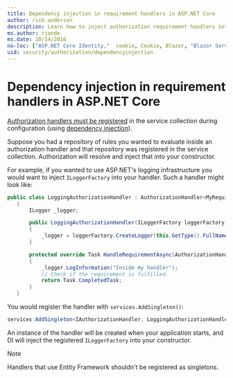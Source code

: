 ```yaml
---
title: Dependency injection in requirement handlers in ASP.NET Core
author: rick-anderson
description: Learn how to inject authorization requirement handlers into an ASP.NET Core app using dependency injection.
ms.author: riande
ms.date: 10/14/2016
no-loc: ["ASP.NET Core Identity,"  cookie, Cookie, Blazor, "Blazor Server", "Blazor WebAssembly", "Identity", "Let's Encrypt", Razor, SignalR]
uid: security/authorization/dependencyinjection
---
```

# Dependency injection in requirement handlers in ASP.NET Core

<a name="security-authorization-di"></a>

[Authorization handlers must be registered](xref:security/authorization/policies#handler-registration) in the service collection during configuration (using [dependency injection](xref:fundamentals/dependency-injection)).

Suppose you had a repository of rules you wanted to evaluate inside an authorization handler and that repository was registered in the service collection. Authorization will resolve and inject that into your constructor.

For example, if you wanted to use ASP.NET's logging infrastructure you would want to inject `ILoggerFactory` into your handler. Such a handler might look like:

```csharp
public class LoggingAuthorizationHandler : AuthorizationHandler<MyRequirement>
   {
       ILogger _logger;

       public LoggingAuthorizationHandler(ILoggerFactory loggerFactory)
       {
           _logger = loggerFactory.CreateLogger(this.GetType().FullName);
       }

       protected override Task HandleRequirementAsync(AuthorizationHandlerContext context, MyRequirement requirement)
       {
           _logger.LogInformation("Inside my handler");
           // Check if the requirement is fulfilled.
           return Task.CompletedTask;
       }
   }
   ```

You would register the handler with `services.AddSingleton()`:

```csharp
services.AddSingleton<IAuthorizationHandler, LoggingAuthorizationHandler>();
```

An instance of the handler will be created when your application starts, and DI will inject the registered `ILoggerFactory` into your constructor.

> [!NOTE]
> Handlers that use Entity Framework shouldn't be registered as singletons.
